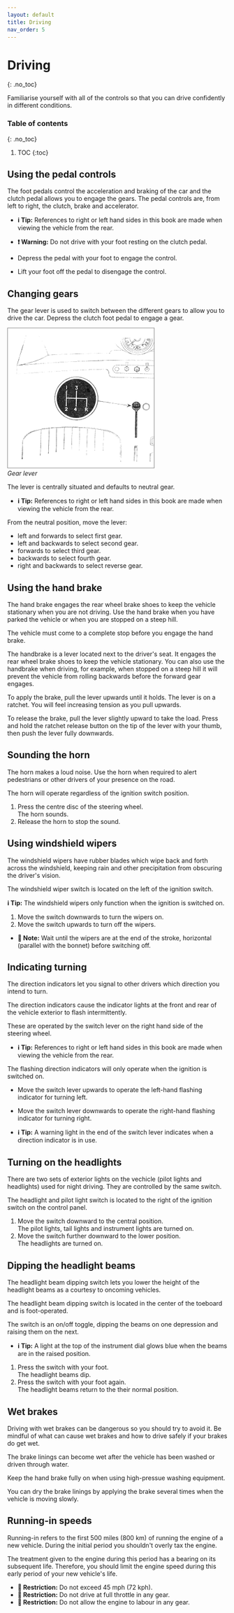 ```yaml
---
layout: default
title: Driving
nav_order: 5
---
```


# Driving
{: .no_toc}

Familiarise yourself with all of the controls so that you can drive confidently in different conditions.

### Table of contents
{: .no_toc}

1. TOC
{:toc}

## Using the pedal controls

The foot pedals control the acceleration and braking of the car and the clutch pedal allows you to engage the gears.
The pedal controls are, from left to right, the clutch, brake and accelerator.

- **ℹ️ Tip:** References to right or left hand sides in this book are made when viewing the vehicle from the rear.

- **❗️ Warning:** Do not drive with your foot resting on the clutch pedal.

- Depress the pedal with your foot to engage the control.
- Lift your foot off the pedal to disengage the control.

## Changing gears

The gear lever is used to switch between the different gears to allow you to drive the car.
Depress the clutch foot pedal to engage a gear.

![Gear lever](/assets/images/Gearlever.png)  
*Gear lever*

The lever is centrally situated and defaults to neutral gear.

- **ℹ️ Tip:** References to right or left hand sides in this book are made when viewing the vehicle from the rear.

From the neutral position, move the lever:
- left and forwards to select first gear.
- left and backwards to select second gear.
- forwards to select third gear.
- backwards to select fourth gear.
- right and backwards to select reverse gear.

## Using the hand brake

The hand brake engages the rear wheel brake shoes to keep the vehicle stationary when you are not driving. Use the hand brake when you have parked the vehicle or when you are stopped on a steep hill.

The vehicle must come to a complete stop before you engage the hand brake.

The handbrake is a lever located next to the driver's seat. It engages the rear wheel brake shoes to keep the vehicle stationary. You can also use the handbrake when driving, for example, when stopped on a steep hill it will prevent the vehicle from rolling backwards before the forward gear engages.

To apply the brake, pull the lever upwards until it holds. The lever is on a ratchet. You will feel increasing tension as you pull upwards.

To release the brake, pull the lever slightly upward to take the load. Press and hold the ratchet release button on the tip of the lever with your thumb, then push the lever fully downwards.

## Sounding the horn

The horn makes a loud noise. Use the horn when required to alert pedestrians or other drivers of your presence on the
road.

The horn will operate regardless of the ignition switch position.
1. Press the centre disc of the steering wheel.  
The horn sounds.
2. Release the horn to stop the sound.

## Using windshield wipers

The windshield wipers have rubber blades which wipe back and forth across the windshield, keeping rain and other precipitation from obscuring the driver's vision.

The windshield wiper switch is located on the left of the ignition switch.

**ℹ️ Tip:** The windshield wipers only function when the ignition is switched on.

1. Move the switch downwards to turn the wipers on.
2. Move the switch upwards to turn off the wipers.
- **📝 Note:** Wait until the wipers are at the end of the stroke, horizontal (parallel with the bonnet) before switching off.  

## Indicating turning

The direction indicators let you signal to other drivers which direction you intend to turn.

The direction indicators cause the indicator lights at the front and rear of the vehicle exterior to flash intermittently.

These are operated by the switch lever on the right hand side of the steering wheel.

- **ℹ️ Tip:** References to right or left hand sides in this book are made when viewing the vehicle from the rear.

The flashing direction indicators will only operate when the ignition is switched on.
- Move the switch lever upwards to operate the left-hand flashing indicator for turning left.
- Move the switch lever downwards to operate the right-hand flashing indicator for turning right.

- **ℹ️ Tip:** A warning light in the end of the switch lever indicates when a direction indicator is in use.

## Turning on the headlights

There are two sets of exterior lights on the vechicle (pilot lights and headlights) used for night driving. They are
controlled by the same switch.

The headlight and pilot light switch is located to the right of the ignition switch on the control panel.

1. Move the switch downward to the central position.  
The pilot lights, tail lights and instrument lights are turned on.
2. Move the switch further downward to the lower position.  
The headlights are turned on.

## Dipping the headlight beams

The headlight beam dipping switch lets you lower the height of the headlight beams as a courtesy to oncoming vehicles.

The headlight beam dipping switch is located in the center of the toeboard and is foot-operated.

The switch is an on/off toggle, dipping the beams on one depression and raising them on the next.
- **ℹ️ Tip:** A light at the top of the instrument dial glows blue when the beams are in the raised position.

1. Press the switch with your foot.  
The headlight beams dip.
2. Press the switch with your foot again.  
The headlight beams return to the their normal position.

## Wet brakes

Driving with wet brakes can be dangerous so you should try to avoid it. Be mindful of what can cause wet brakes and how to drive safely if your brakes do get wet.

The brake linings can become wet after the vehicle has been washed or driven through water.

Keep the hand brake fully on when using high-pressue washing equipment.

You can dry the brake linings by applying the brake several times when the vehicle is moving slowly.

## Running-in speeds

Running-in refers to the first 500 miles (800 km) of running the engine of a new vehicle. During the initial period you
shouldn't overly tax the engine.

The treatment given to the engine during this period has a bearing on its subsequent life. Therefore, you should limit
the engine speed during this early period of your new vehicle's life.

- **🚫 Restriction:** Do not exceed 45 mph (72 kph).
- **🚫 Restriction:** Do not drive at full throttle in any gear.
- **🚫 Restriction:** Do not allow the engine to labour in any gear.